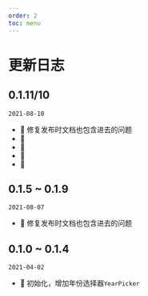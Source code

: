 ```yaml
---
order: 2
toc: menu
---
```


# 更新日志

## 0.1.11/10

`2021-08-10`

- 🐞 修复发布时文档也包含进去的问题
- 🐞
- 💄 
- 💄 
- 🐞 


## 0.1.5 ~ 0.1.9

`2021-08-07`

- 🐞 修复发布时文档也包含进去的问题


## 0.1.0 ~ 0.1.4

`2021-04-02`

- 💄 初始化，增加年份选择器`YearPicker`

